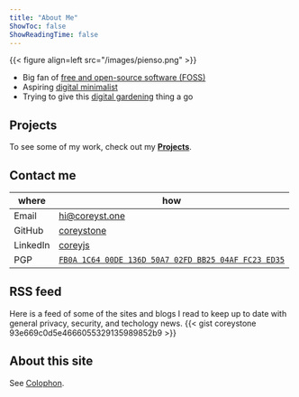 ```yaml
---
title: "About Me"
ShowToc: false
ShowReadingTime: false
---
```


{{< figure align=left src="/images/pienso.png" >}}

* Big fan of [free and open-source software (FOSS)](https://itsfoss.com/what-is-foss/)
* Aspiring [digital minimalist](https://calnewport.com/on-digital-minimalism/)
* Trying to give this [digital gardening](https://armstrong.is/miscellaneous/digital-gardening) thing a go


## Projects
To see some of my work, check out my [**Projects**](https://coreyst.one/projects).


## Contact me
| where    | how      |
|----------|----------|
| Email    | [hi@coreyst.one](mailto:hi@coreyst.one)    |
| GitHub   | [coreystone](https://github.com/coreystone) |
| LinkedIn | [coreyjs](https://linkedin.com/in/coreyjs) |
| PGP      | [`FB0A 1C64 00DE 136D 50A7 02FD BB25 04AF FC23 ED35`](https://coreyst.one/pgp.txt) |


## RSS feed
Here is a feed of some of the sites and blogs I read to keep up to date with general privacy, security, and techology news.
{{< gist coreystone 93e669c0d5e4666055329135989852b9 >}}


## About this site
See [Colophon](http://localhost:1313/colophon).